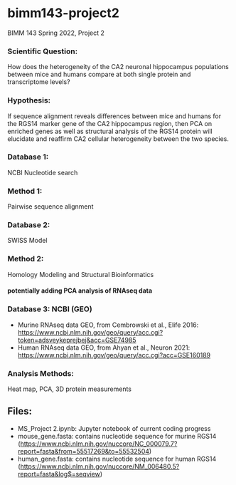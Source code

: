 # bimm143-project2
BIMM 143 Spring 2022, Project 2


### Scientific Question: 
How does the heterogeneity of the CA2 neuronal hippocampus populations between mice and humans compare at both single protein and transcriptome levels?

### Hypothesis:
If sequence alignment reveals differences between mice and humans for the RGS14 marker gene of the CA2 hippocampus region, then PCA on enriched genes as well as structural analysis of the RGS14 protein will elucidate and reaffirm CA2 cellular heterogeneity between the two species.

### Database 1:
NCBI Nucleotide search

### Method 1:
Pairwise sequence alignment

### Database 2: 
SWISS Model

### Method 2:
Homology Modeling and Structural Bioinformatics

#### potentially adding PCA analysis of RNAseq data 

### Database 3: NCBI (GEO)
- Murine RNAseq data GEO, from Cembrowski et al., Elife 2016: https://www.ncbi.nlm.nih.gov/geo/query/acc.cgi?token=adsveykeprejbej&acc=GSE74985
- Human RNAseq data GEO, from Ahyan et al., Neuron 2021: https://www.ncbi.nlm.nih.gov/geo/query/acc.cgi?acc=GSE160189

### Analysis Methods:
Heat map, PCA, 3D protein measurements

## Files:

- MS_Project 2.ipynb: Jupyter notebook of current coding progress
- mouse_gene.fasta: contains nucleotide sequence for murine RGS14  (https://www.ncbi.nlm.nih.gov/nuccore/NC_000079.7?report=fasta&from=55517269&to=55532504)
- human_gene.fasta: contains nucleotide sequence for human RGS14  (https://www.ncbi.nlm.nih.gov/nuccore/NM_006480.5?report=fasta&log$=seqview)
